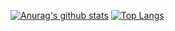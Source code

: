 [![Anurag's github stats](https://github-readme-stats.vercel.app/api?username=zchary-ma&theme=tokyonight&show_icons=true)](https://github.com/anuraghazra/github-readme-stats)
[![Top Langs](https://github-readme-stats.vercel.app/api/top-langs/?username=zachary-ma&layout=compact&theme=tokyonight)](https://github.com/anuraghazra/github-readme-stats)
